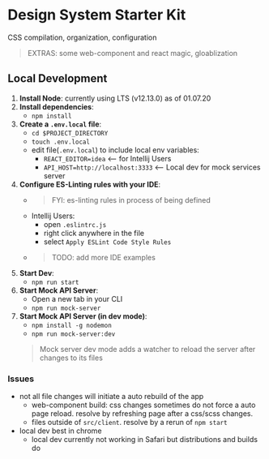 # Design System Starter Kit 
CSS compilation, organization, configuration
> EXTRAS: some web-component and react magic, gloablization


## Local Development
1. **Install Node**: currently using LTS (v12.13.0) as of 01.07.20
1. **Install dependencies**: 
    * `npm install`
1. **Create a `.env.local` file**: 
    * `cd $PROJECT_DIRECTORY`
    * `touch .env.local`
    * edit file(`.env.local`) to include local env variables: 
        * `REACT_EDITOR=idea` <-- for Intellij Users
        * `API_HOST=http://localhost:3333` <-- Local dev for mock services server
1. **Configure ES-Linting rules with your IDE**:
    * > FYI: es-linting rules in process of being defined
    * Intellij Users: 
        * open `.eslintrc.js`
        * right click anywhere in the file
        * select `Apply ESLint Code Style Rules` 
    * > TODO: add more IDE examples
1. **Start Dev**: 
    * `npm run start`
1. **Start Mock API Server**: 
    * Open a new tab in your CLI
    * `npm run mock-server`
1. **Start Mock API Server (in dev mode)**: 
    * `npm install -g nodemon`
    * `npm run mock-server:dev`
    > Mock server dev mode adds a watcher to reload the server after changes to its files 

### Issues
* not all file changes will initiate a auto rebuild of the app
    * web-component build: css changes sometimes do not force a auto page reload.  resolve by refreshing page after a css/scss changes. 
    * files outside of `src/client`. resolve by a rerun of `npm start`  
* local dev best in chrome
    * local dev currently not working in Safari but distributions and builds do
